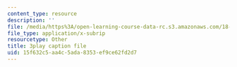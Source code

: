 ```yaml
---
content_type: resource
description: ''
file: /media/https%3A/open-learning-course-data-rc.s3.amazonaws.com/18-650-statistics-for-applications-fall-2016/15f632c5aa4c5ada8353ef9ce62fd2d7_mc1y8m9-hOM.vtt
file_type: application/x-subrip
resourcetype: Other
title: 3play caption file
uid: 15f632c5-aa4c-5ada-8353-ef9ce62fd2d7
---
```

